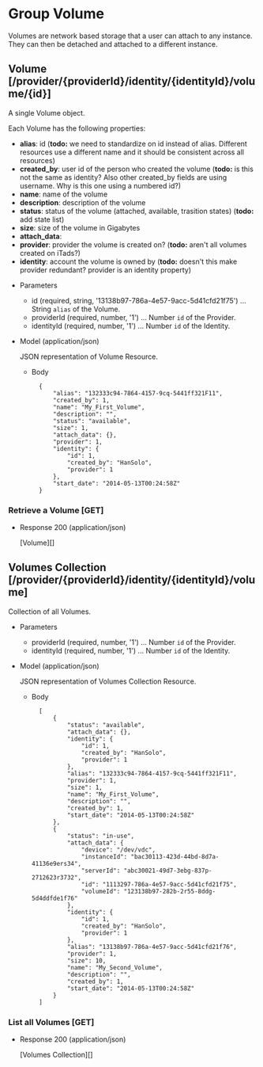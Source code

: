 # Group Volume
Volumes are network based storage that a user can attach to any instance.  They can then be detached and attached to a
 different instance.

## Volume [/provider/{providerId}/identity/{identityId}/volume/{id}]
A single Volume object.

Each Volume has the following properties:

- **alias**: id (**todo:** we need to standardize on id instead of alias.  Different resources use a different name and
 it should be consistent across all resources)
- **created_by**: user id of the person who created the volume (**todo:** is this not the same as identity?  Also other
 created_by fields are using username.  Why is this one using a numbered id?)
- **name**: name of the volume
- **description**: description of the volume
- **status**: status of the volume (attached, available, trasition states) (**todo:** add state list)
- **size**: size of the volume in Gigabytes
- **attach_data**: 
- **provider**: provider the volume is created on?  (**todo:** aren't all volumes created on iTads?)
- **identity**: account the volume is owned by (**todo:** doesn't this make provider redundant?  provider is an
 identity property)

+ Parameters
    + id (required, string, '13138b97-786a-4e57-9acc-5d41cfd21f75') ... String `alias` of the Volume.
    + providerId (required, number, '1') ... Number `id` of the Provider.
    + identityId (required, number, '1') ... Number `id` of the Identity.
    
+ Model (application/json)

    JSON representation of Volume Resource.

    + Body

            {
                "alias": "132333c94-7864-4157-9cq-5441ff321F11",
                "created_by": 1,
                "name": "My_First_Volume",
                "description": "",
                "status": "available",
                "size": 1,
                "attach_data": {},
                "provider": 1,
                "identity": {
                    "id": 1,
                    "created_by": "HanSolo",
                    "provider": 1
                },
                "start_date": "2014-05-13T00:24:58Z"
            }

### Retrieve a Volume [GET]
+ Response 200 (application/json)

    [Volume][]

## Volumes Collection [/provider/{providerId}/identity/{identityId}/volume]
Collection of all Volumes.

+ Parameters
    + providerId (required, number, '1') ... Number `id` of the Provider.
    + identityId (required, number, '1') ... Number `id` of the Identity.
    
+ Model (application/json)

    JSON representation of Volumes Collection Resource.

    + Body

            [
                {
                    "status": "available",
                    "attach_data": {},
                    "identity": {
                        "id": 1,
                        "created_by": "HanSolo",
                        "provider": 1
                    },
                    "alias": "132333c94-7864-4157-9cq-5441ff321F11",
                    "provider": 1,
                    "size": 1,
                    "name": "My_First_Volume",
                    "description": "",
                    "created_by": 1,
                    "start_date": "2014-05-13T00:24:58Z"
                },
                {
                    "status": "in-use",
                    "attach_data": {
                        "device": "/dev/vdc",
                        "instanceId": "bac30113-423d-44bd-8d7a-41136e9ers34",
                        "serverId": "abc30021-49d7-3ebg-837p-2712623r3732",
                        "id": "1113297-786a-4e57-9acc-5d41cfd21f75",
                        "volumeId": "123138b97-282b-2r55-8ddg-5d4ddfde1f76"
                    },
                    "identity": {
                        "id": 1,
                        "created_by": "HanSolo",
                        "provider": 1
                    },
                    "alias": "13138b97-786a-4e57-9acc-5d41cfd21f76",
                    "provider": 1,
                    "size": 10,
                    "name": "My_Second_Volume",
                    "description": "",
                    "created_by": 1,
                    "start_date": "2014-05-13T00:24:58Z"
                }
            ]
    
### List all Volumes [GET]
+ Response 200 (application/json)

    [Volumes Collection][]
